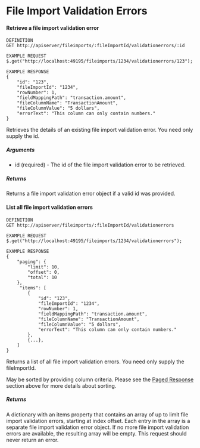 # File Import Validation Errors

#### Retrieve a file import validation error

```
DEFINITION
GET http://apiserver/fileimports/:fileImportId/validationerrors/:id

EXAMPLE REQUEST
$.get("http://localhost:49195/fileimports/1234/validationerrors/123");

EXAMPLE RESPONSE
{
    "id": "123",
    "fileImportId": "1234",
    "rowNumber": 1,
    "fieldMappingPath": "transaction.amount",
    "fileColumnName": "TransactionAmount",
    "fileColumnValue": "5 dollars",
    "errorText": "This column can only contain numbers."
}

```

Retrieves the details of an existing file import validation error. You need only supply the id.

##### Arguments

* id (required) - The id of the file import validation error to be retrieved.

##### Returns

Returns a file import validation error object if a valid id was provided.

#### List all file import validation errors

```
DEFINITION
GET http://apiserver/fileimports/:fileImportId/validationerrors

EXAMPLE REQUEST
$.get("http://localhost:49195/fileimports/1234/validationerrors");

EXAMPLE RESPONSE
{
    "paging": {
        "limit": 10,
        "offset": 0,
        "total": 10
    },
     "items": [
        {
            "id": "123",
            "fileImportId": "1234",
            "rowNumber": 1,
            "fieldMappingPath": "transaction.amount",
            "fileColumnName": "TransactionAmount",
            "fileColumnValue": "5 dollars",
            "errorText": "This column can only contain numbers."
        },
        {...},
    ]
}

```

Returns a list of all file import validation errors. You need only supply the fileImportId.

May be sorted by providing column criteria. Please see the [Paged Response](#paged-response) section above for more details about sorting.

##### Returns

A dictionary with an items property that contains an array of up to limit file import validation errors, starting at index offset. Each entry in the array is a separate file import validation error object. If no more file import validation errors are available, the resulting array will be empty. This request should never return an error.